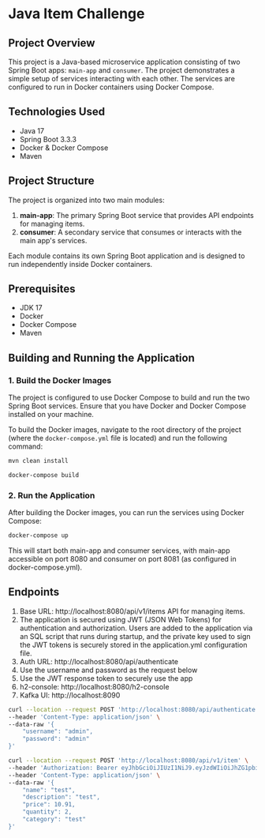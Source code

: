 # Java Item Challenge

## Project Overview
This project is a Java-based microservice application consisting of two Spring Boot apps: `main-app` and `consumer`. The project demonstrates a simple setup of services interacting with each other. The services are configured to run in Docker containers using Docker Compose.

## Technologies Used
- Java 17
- Spring Boot 3.3.3
- Docker & Docker Compose
- Maven

## Project Structure
The project is organized into two main modules:
1. **main-app**: The primary Spring Boot service that provides API endpoints for managing items.
2. **consumer**: A secondary service that consumes or interacts with the main app's services.

Each module contains its own Spring Boot application and is designed to run independently inside Docker containers.

## Prerequisites
- JDK 17
- Docker
- Docker Compose
- Maven

## Building and Running the Application

### 1. Build the Docker Images
The project is configured to use Docker Compose to build and run the two Spring Boot services. Ensure that you have Docker and Docker Compose installed on your machine.

To build the Docker images, navigate to the root directory of the project (where the `docker-compose.yml` file is located) and run the following command:

```bash
mvn clean install
```

```bash
docker-compose build
```
### 2. Run the Application

After building the Docker images, you can run the services using Docker Compose:

```bash
docker-compose up
```
This will start both main-app and consumer services, with main-app accessible on port 8080 and consumer on port 8081 (as configured in docker-compose.yml).

## Endpoints

1. Base URL: http://localhost:8080/api/v1/items API for managing items.
2. The application is secured using JWT (JSON Web Tokens) for authentication and authorization. Users are added to the application via an SQL script that runs during startup, and the private key used to sign the JWT tokens is securely stored in the application.yml configuration file. 
3. Auth URL: http://localhost:8080/api/authenticate
4. Use the username and password as the request below
5. Use the JWT response token to securely use the app
6. h2-console: http://localhost:8080/h2-console
7. Kafka UI: http://localhost:8090

```bash
curl --location --request POST 'http://localhost:8080/api/authenticate' \
--header 'Content-Type: application/json' \
--data-raw '{
    "username": "admin",
    "password": "admin"
}'
```
```bash
curl --location --request POST 'http://localhost:8080/api/v1/item' \
--header 'Authorization: Bearer eyJhbGciOiJIUzI1NiJ9.eyJzdWIiOiJhZG1pbiIsImV4cCI6MTcyNzE0MDc3NywiaWF0IjoxNzI3MTA0Nzc3fQ.Z9wXGFQYja6VllLGgd-_Jd7dAOSZWFgBtJgx5LPfHGM' \
--header 'Content-Type: application/json' \
--data-raw '{
    "name": "test",
    "description": "test",
    "price": 10.91,
    "quantity": 2,
    "category": "test"
}'
```
